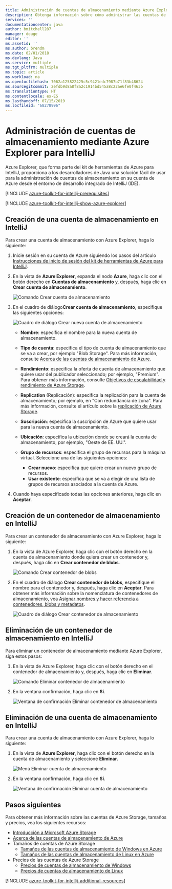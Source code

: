 ```yaml
---
title: Administración de cuentas de almacenamiento mediante Azure Explorer para IntelliJ
description: Obtenga información sobre cómo administrar las cuentas de Azure Storage mediante Azure Explorer para IntelliJ.
services: ''
documentationcenter: java
author: bmitchell287
manager: douge
editor: ''
ms.assetid: ''
ms.author: brendm
ms.date: 02/01/2018
ms.devlang: Java
ms.service: multiple
ms.tgt_pltfrm: multiple
ms.topic: article
ms.workload: na
ms.openlocfilehash: 7062a125822425c5c9421edc7987b71f83b48624
ms.sourcegitcommit: 2efdb9d8a8f8a2c1914bd545a8c22ae6fe0f463b
ms.translationtype: HT
ms.contentlocale: es-ES
ms.lasthandoff: 07/15/2019
ms.locfileid: "68278996"
---
```

# <a name="manage-storage-accounts-by-using-the-azure-explorer-for-intellij"></a>Administración de cuentas de almacenamiento mediante Azure Explorer para IntelliJ

Azure Explorer, que forma parte del kit de herramientas de Azure para IntelliJ, proporciona a los desarrolladores de Java una solución fácil de usar para la administración de cuentas de almacenamiento en su cuenta de Azure desde el entorno de desarrollo integrado de IntelliJ (IDE).

[!INCLUDE [azure-toolkit-for-intellij-prerequisites](../includes/azure-toolkit-for-intellij-prerequisites.md)]

[!INCLUDE [azure-toolkit-for-intellij-show-azure-explorer](../includes/azure-toolkit-for-intellij-show-azure-explorer.md)]

## <a name="create-a-storage-account-in-intellij"></a>Creación de una cuenta de almacenamiento en IntelliJ

Para crear una cuenta de almacenamiento con Azure Explorer, haga lo siguiente:

1. Inicie sesión en su cuenta de Azure siguiendo los pasos del artículo [Instrucciones de inicio de sesión del kit de herramientas de Azure para IntelliJ]. 

2. En la vista de **Azure Explorer**, expanda el nodo **Azure**, haga clic con el botón derecho en **Cuentas de almacenamiento** y, después, haga clic en **Crear cuenta de almacenamiento**.

   ![Comando Crear cuenta de almacenamiento][CS01]

3. En el cuadro de diálogo**Crear cuenta de almacenamiento**, especifique las siguientes opciones:

   ![Cuadro de diálogo Crear nueva cuenta de almacenamiento][CS02]

   * **Nombre**: especifica el nombre para la nueva cuenta de almacenamiento.

   * **Tipo de cuenta**: especifica el tipo de cuenta de almacenamiento que se va a crear, por ejemplo "Blob Storage". Para más información, consulte [Acerca de las cuentas de almacenamiento de Azure]. 

   * **Rendimiento**: especifica la oferta de cuenta de almacenamiento que quiere usar del publicador seleccionado; por ejemplo, "Premium". Para obtener más información, consulte [Objetivos de escalabilidad y rendimiento de Azure Storage]. 

   * **Replication** (Replicación): especifica la replicación para la cuenta de almacenamiento; por ejemplo, en "Con redundancia de zona". Para más información, consulte el artículo sobre la [replicación de Azure Storage]. 

   * **Suscripción**: especifica la suscripción de Azure que quiere usar para la nueva cuenta de almacenamiento.

   * **Ubicación**: especifica la ubicación donde se creará la cuenta de almacenamiento, por ejemplo, "Oeste de EE. UU.".

   * **Grupo de recursos**: especifica el grupo de recursos para la máquina virtual. Seleccione una de las siguientes opciones:
      * **Crear nuevo**: especifica que quiere crear un nuevo grupo de recursos.
      * **Usar existente**: especifica que se va a elegir de una lista de grupos de recursos asociados a la cuenta de Azure.

4. Cuando haya especificado todas las opciones anteriores, haga clic en **Aceptar**.

## <a name="create-a-storage-container-in-intellij"></a>Creación de un contenedor de almacenamiento en IntelliJ

Para crear un contenedor de almacenamiento con Azure Explorer, haga lo siguiente:

1. En la vista de Azure Explorer, haga clic con el botón derecho en la cuenta de almacenamiento donde quiera crear un contenedor y, después, haga clic en **Crear contenedor de blobs**.

   ![Comando Crear contenedor de blobs][CC01]

2. En el cuadro de diálogo **Crear contenedor de blobs**, especifique el nombre para el contenedor y, después, haga clic en **Aceptar**. Para obtener más información sobre la nomenclatura de contenedores de almacenamiento, vea [Asignar nombres y hacer referencia a contenedores, blobs y metadatos].

   ![Cuadro de diálogo Crear contenedor de almacenamiento][CC02]

## <a name="delete-a-storage-container-in-intellij"></a>Eliminación de un contenedor de almacenamiento en IntelliJ

Para eliminar un contenedor de almacenamiento mediante Azure Explorer, siga estos pasos:

1. En la vista de Azure Explorer, haga clic con el botón derecho en el contenedor de almacenamiento y, después, haga clic en **Eliminar**.

   ![Comando Eliminar contenedor de almacenamiento][DC01]

2. En la ventana confirmación, haga clic en **Sí**.

   ![Ventana de confirmación Eliminar contenedor de almacenamiento][DC02]

## <a name="delete-a-storage-account-in-intellij"></a>Eliminación de una cuenta de almacenamiento en IntelliJ

Para crear una cuenta de almacenamiento con Azure Explorer, haga lo siguiente:

1. En la vista de **Azure Explorer**, haga clic con el botón derecho en la cuenta de almacenamiento y seleccione **Eliminar**.

   ![Menú Eliminar cuenta de almacenamiento][DS01]

2. En la ventana confirmación, haga clic en **Sí**.

   ![Ventana de confirmación Eliminar cuenta de almacenamiento][DS02]

## <a name="next-steps"></a>Pasos siguientes

Para obtener más información sobre las cuentas de Azure Storage, tamaños y precios, vea los siguientes recursos:

* [Introducción a Microsoft Azure Storage]
* [Acerca de las cuentas de almacenamiento de Azure]
* Tamaños de cuentas de Azure Storage
  * [Tamaños de las cuentas de almacenamiento de Windows en Azure]
  * [Tamaños de las cuentas de almacenamiento de Linux en Azure]
* Precios de las cuentas de Azure Storage
  * [Precios de cuentas de almacenamiento de Windows]
  * [Precios de cuentas de almacenamiento de Linux]

[!INCLUDE [azure-toolkit-for-intellij-additional-resources](../includes/azure-toolkit-for-intellij-additional-resources.md)]

<!-- URL List -->

[Instrucciones de inicio de sesión del kit de herramientas de Azure para IntelliJ]: ./azure-toolkit-for-intellij-sign-in-instructions.md
[Introducción a Microsoft Azure Storage]: /azure/storage/storage-introduction
[Acerca de las cuentas de almacenamiento de Azure]: /azure/storage/storage-create-storage-account
[replicación de Azure Storage]: /azure/storage/storage-redundancy
[Objetivos de escalabilidad y rendimiento de Azure Storage]: /azure/storage/storage-scalability-targets
[Asignar nombres y hacer referencia a contenedores, blobs y metadatos]: http://go.microsoft.com/fwlink/?LinkId=255555

[Tamaños de las cuentas de almacenamiento de Windows en Azure]: /azure/virtual-machines/virtual-machines-windows-sizes
[Tamaños de las cuentas de almacenamiento de Linux en Azure]: /azure/virtual-machines/virtual-machines-linux-sizes
[Precios de cuentas de almacenamiento de Windows]: https://azure.microsoft.com/pricing/details/virtual-machines/windows/
[Precios de cuentas de almacenamiento de Linux]: https://azure.microsoft.com/pricing/details/virtual-machines/linux/

<!-- IMG List -->

[CS01]: media/azure-toolkit-for-intellij-managing-storage-accounts-using-azure-explorer/CS01.png
[CS02]: media/azure-toolkit-for-intellij-managing-storage-accounts-using-azure-explorer/CS02.png
[CC01]: media/azure-toolkit-for-intellij-managing-storage-accounts-using-azure-explorer/CC01.png
[CC02]: media/azure-toolkit-for-intellij-managing-storage-accounts-using-azure-explorer/CC02.png

[DS01]: media/azure-toolkit-for-intellij-managing-storage-accounts-using-azure-explorer/DS01.png
[DS02]: media/azure-toolkit-for-intellij-managing-storage-accounts-using-azure-explorer/DS02.png
[DC01]: media/azure-toolkit-for-intellij-managing-storage-accounts-using-azure-explorer/DC01.png
[DC02]: media/azure-toolkit-for-intellij-managing-storage-accounts-using-azure-explorer/DC02.png
